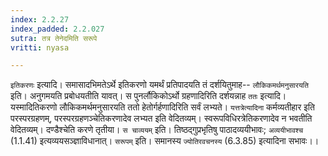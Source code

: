 ```yaml
---
index: 2.2.27
index_padded: 2.2.027
sutra: तत्र तेनेदमिति सरूपे
vritti: nyasa

---
```

`इतिकरणः` इत्यादि। समासादभिमतेऽर्थे इतिकरणो यमर्थं प्रतिपादयति तं दर्शयितुमाह-- `लौकिकमर्थमनुसारयति` इति। अनुगमयति प्रबोधयतीति यावत्। स पुनर्लौकिकोऽर्थो ग्रहणादिरिति दर्शयन्नाह `ततः` इत्यादि। यस्मादितिकरणो लौकिकमर्थमनुसारयति ततो हेतोर्गर्हणादिरिति सर्वं लभ्यते। `यत्तत्रेत्यादिना` कर्मव्यतीहार इति परस्परग्रहणम्, परस्परग्रहणञ्चेतिकरणादेव लभ्यत इति वेदितव्यम्। स्वरूपविधिरत्रेतिकरणादेव न भवतीति वेदितव्यम्। दण्डैश्चेति करणे तृतीया। `स चाव्ययम्` इति। तिष्ठद्गुप्रभृतिषु पाठादव्ययीभावः; `अव्ययीभावश्च` (1.1.41) इत्यव्ययसञ्ज्ञाविधानात्। `सरूपम्` इति। समानस्य `ज्योतिरवचनस्य` (6.3.85) इत्यादिना सभावः।।